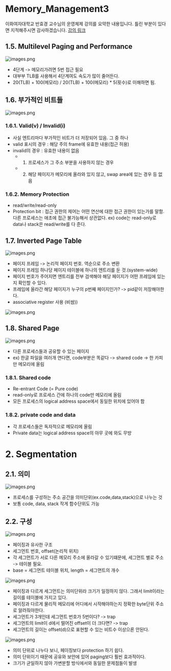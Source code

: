 Memory_Management3
===
이화여자대학교 반효경 교수님의 운영체제 강의를 요약한 내용입니다. 틀린 부분이 있다면 지적해주시면 감사하겠습니다.  [강의 링크](http://www.kocw.net/home/cview.do?cid=4b9cd4c7178db077)

## 1.5. Multilevel Paging and Performance
![images.png](./images/multi_paging.png)
- 4단계 -> 메모리가려면 5번 접근 필요
- 대부부 TLB를 사용해서 4단계여도 속도가 많이 줄어든다.
- 20(TLB) + 100(메모리) / 20(TLB) + 100(메모리) * 5(횟수)로 이해하면 됨.

## 1.6. 부가적인 비트들
![images.png](./images/val_in.png)
### 1.6.1. Valid(v) / Invalid(i)
- 사실 엔트리마다 부가적인 비트가 더 저장되어 있음. 그 중 하나
- valid 표시의 경우 : 해당 주의 frame에 유효한 내용(접근 허용)
- invalid의 경우 : 유효한 내용이 없음
    - 1) 프로세스가 그 주소 부분을 사용하지 않는 경우
    - 2) 해당 페이지가 메모리에 올라와 있지 않고, swap area에 있는 경우 등 없음
### 1.6.2. Memory Protection
- read/write/read-only
- Protection bit : 접근 권한의 제어는 어떤 연산에 대한 접근 권한이 있는가를 말함. 다른 프로세스는 애초에 접근 불가능해서 상관없다. ex) code는 read-only로 data나 stack은 read/write를 다 준다.


## 1.7. Inverted Page Table

![images.png](./images/invert_pt1.png)
- 페이지 프레임 -> 논리적 페이지 번호. 역순으로 주소 변환
- 페이지 프레임 하나당 페이지 테이블에 하나의 엔트리를 둔 것.(system-wide)
- 페이지 번호가 주어지면 엔트리를 전부 검색해야 해당 페이지가 어떤 프레임에 있는지 확인할 수 있다.
- 프레임에 올라간 해당 페이지가 누구의 p번째 페이지인가? -> pid같이 저장해야한다.
- associative register 사용 (비쌈))

![images.png](./images/invert_pt2.png)

## 1.8. Shared Page
![images.png](./images/shared_p.png)
- 다른 프로세스들과 공유할 수 있는 페이지
- ex) 한글 파일을 여러개 연다면, code부분은 똑같다 -> shared code -> 한 카피만 메모리에 올림
### 1.8.1. Shared code
- Re-entrant Code (= Pure code)
- read-only로 프로세스 간에 하나의 code만 메모리에 올림
- 모든 프로세스의 logical address space에서 동일한 위치에 있어야 함
### 1.8.2. private code and data
- 각 프로세스들은 독자적으로 메모리에 올림
- Private data는 logical address space의 아무 곳에 와도 무방

# 2. Segmentation
## 2.1. 의미
![images.png](./images/segment.png)
- 프로세스를 구성하는 주소 공간을 의미단위(ex.code,data,stack)으로 나누는 것
- 보통 code, data, stack 작게 함수단위도 가능
## 2.2. 구성
![images.png](./images/seg_arch.png)

- 페이징과 유사한 구조
- 세그먼트 번호, offset(논리적 위치)
- 각 세그먼트가 서로 다른 메모리 주소에 올라갈 수 있기떄문에, 세그먼트 별로 주소 -> 테이블 필요.
- base = 세그먼트 테이블 위치, length = 세그먼트의 개수
    

![images.png](./images/seg_hard.png)

- 페이징과 다르게 세그먼트는 의미단위라 크기가 일정하지 않다. 그래서 limit이라는 길이를 테이블에 가지고 있다.
- 페이징과 다르게 물리적 메모리에 어디에서 시작해야하는지 정확한 byte단위 주소로 알려줘야한다. 
- 세그먼트가 3개인데 세그먼트 번호가 5번이다? -> trap
- 세그먼트의 limit이 d에서 떨어진 offset이 더 크다면? -> trap
- 세그먼트의 길이는 offset(d)으로 표현할 수 있는 비트수 이상으론 안된다.

![images.png](./images/seg.arch2.png)

- 의미 단위로 나누다 보니, 페이징보다 protection 하기 쉽다.
- 의미 단위이기 때문에 공유와 보안에 있어 paging보다 훨씬 효과적이다.
- 크기가 균일하지 않아 가변분할 방식에서와 동일한 문제점들이 발생
